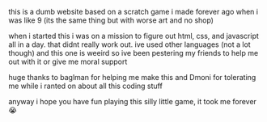 this is a dumb website based on a scratch game i made forever ago when i was like 9 (its the same thing but with worse art and no shop)

when i started this i was on a mission to figure out html, css, and javascript all in a day. that didnt really work out.
ive used other languages (not a lot though) and this one is weeird so ive been pestering my friends to help me out with it or give me moral support

huge thanks to baglman for helping me make this and Dmoni for tolerating me while i ranted on about all this coding stuff 

anyway i hope you have fun playing this silly little game, it took me forever 😭